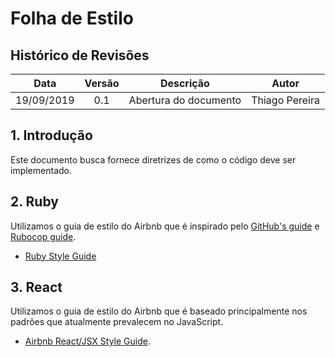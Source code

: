 # Folha de Estilo

## Histórico de Revisões

| Data       | Versão | Descrição                              | Autor                |
|:----------:|:------:|:--------------------------------------:|:--------------------:|
| 19/09/2019 | 0.1    | Abertura do documento                  | Thiago Pereira   |

## 1. Introdução

Este documento busca fornece diretrizes de como o código deve ser implementado.

## 2. Ruby 

Utilizamos o guia de estilo do Airbnb que é inspirado pelo [GitHub's guide](https://web.archive.org/web/20160410033955/https://github.com/styleguide/ruby) e [Rubocop guide](https://github.com/rubocop-hq/ruby-style-guide).

* [Ruby Style Guide](https://github.com/airbnb/ruby)

## 3. React

Utilizamos o guia de estilo do Airbnb que é baseado principalmente nos padrões que atualmente prevalecem no JavaScript.

* [Airbnb React/JSX Style Guide](https://github.com/airbnb/javascript/tree/master/react).
